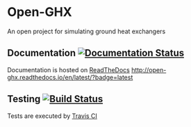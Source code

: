# Open-GHX

An open project for simulating ground heat exchangers

## Documentation [![Documentation Status](https://readthedocs.org/projects/open-ghx/badge/?version=latest)](http://open-ghx.readthedocs.io/en/latest/?badge=latest)

Documentation is hosted on [ReadTheDocs](http://open-ghx.readthedocs.io/en/latest/) http://open-ghx.readthedocs.io/en/latest/?badge=latest

## Testing [![Build Status](https://travis-ci.org/mitchute/Open-GHX.svg?branch=master)](https://travis-ci.org/mitchute/Open-GHX)

Tests are executed by [Travis CI](https://travis-ci.org/mitchute/Open-GHX)
